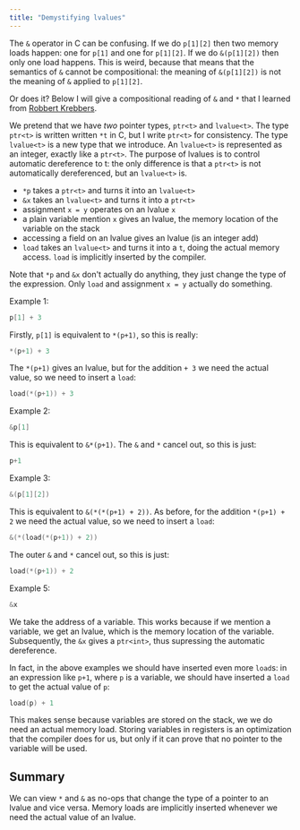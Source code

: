 ```yaml
---
title: "Demystifying lvalues"
---
```


The `&` operator in C can be confusing.
If we do `p[1][2]` then two memory loads happen: one for `p[1]` and one for `p[1][2]`. If we do `&(p[1][2])` then only one load happens.
This is weird, because that means that the semantics of `&` cannot be compositional: the meaning of `&(p[1][2])` is not the meaning of `&` applied to `p[1][2]`.

Or does it? Below I will give a compositional reading of `&` and `*` that I learned from [Robbert Krebbers](https://robbertkrebbers.nl).

We pretend that we have *two* pointer types, `ptr<t>` and `lvalue<t>`.
The type `ptr<t>` is written written `*t` in C, but I write `ptr<t>` for consistency.
The type `lvalue<t>` is a new type that we introduce.
An `lvalue<t>` is represented as an integer, exactly like a `ptr<t>`.
The purpose of lvalues is to control automatic dereference to t:
the only difference is that a `ptr<t>` is not automatically dereferenced, but an `lvalue<t>` is.
- `*p` takes a `ptr<t>` and turns it into an `lvalue<t>`
- `&x` takes an `lvalue<t>` and turns it into a `ptr<t>`
- assignment `x = y` operates on an lvalue `x`
- a plain variable mention `x` gives an lvalue, the memory location of the variable on the stack
- accessing a field on an lvalue gives an lvalue (is an integer add)
- `load` takes an `lvalue<t>` and turns it into a `t`, doing the actual memory access. `load` is implicitly inserted by the compiler.

Note that `*p` and `&x` don't actually do anything, they just change the type of the expression. Only `load` and assignment `x = y` actually do something.

Example 1:
```c
p[1] + 3
```
Firstly, `p[1]` is equivalent to `*(p+1)`, so this is really:
```c
*(p+1) + 3
```
The `*(p+1)` gives an lvalue, but for the addition `+ 3` we need the actual value, so we need to insert a `load`:
```c
load(*(p+1)) + 3
```
Example 2:
```c
&p[1]
```
This is equivalent to `&*(p+1)`. The `&` and `*` cancel out, so this is just:
```c
p+1
```
Example 3:
```c
&(p[1][2])
```
This is equivalent to `&(*(*(p+1) + 2))`. As before, for the addition `*(p+1) + 2` we need the actual value, so we need to insert a `load`:
```c
&(*(load(*(p+1)) + 2))
```
The outer `&` and `*` cancel out, so this is just:
```c
load(*(p+1)) + 2
```
Example 5:
```c
&x
```
We take the address of a variable. This works because if we mention a variable, we get an lvalue, which is the memory location of the variable.
Subsequently, the `&x` gives a `ptr<int>`, thus supressing the automatic dereference.

In fact, in the above examples we should have inserted even more `load`s:
in an expression like `p+1`, where `p` is a variable, we should have inserted a `load` to get the actual value of `p`:
```c
load(p) + 1
```
This makes sense because variables are stored on the stack, we we do need an actual memory load.
Storing variables in registers is an optimization that the compiler does for us, but only if it can prove that no pointer to the variable will be used.

## Summary

We can view `*` and `&` as no-ops that change the type of a pointer to an lvalue and vice versa.
Memory loads are implicitly inserted whenever we need the actual value of an lvalue.